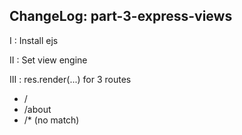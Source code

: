 ChangeLog: part-3-express-views
-------------------------
I   : Install ejs

II  : Set view engine

III : res.render(...) for 3 routes
- /
- /about
- /* (no match)
